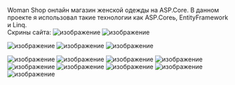 Woman Shop онлайн магазин женской одежды на ASP.Core. В данном проекте я использовал такие технологии как ASP.Coreь, EntityFramework и Linq.  
Скрины сайта:
![изображение](https://github.com/RubikRr/WomanShop/assets/65467062/d03fad4f-6323-4d48-be69-5ea5aef2c14b)
![изображение](https://github.com/RubikRr/WomanShop/assets/65467062/69da941d-69df-48cb-8f46-3470a421fbc5)


![изображение](https://github.com/RubikRr/WomanShop/assets/65467062/e6e7c852-cd8a-4398-ad8a-e7c16c422158)
![изображение](https://github.com/RubikRr/WomanShop/assets/65467062/402005b6-7ded-4169-b357-2516573bd602)
![изображение](https://github.com/RubikRr/WomanShop/assets/65467062/2bb49cfa-6975-4411-92c6-4c9930e257d6)

![изображение](https://github.com/RubikRr/WomanShop/assets/65467062/3d9c1810-d57e-4206-afc1-0c2c87590d43)
![изображение](https://github.com/RubikRr/WomanShop/assets/65467062/965f24c2-b93d-4458-89b8-cc528ea102b0)
![изображение](https://github.com/RubikRr/WomanShop/assets/65467062/f1a74b6e-6c0f-40e7-99eb-cd3abcebb57e)
![изображение](https://github.com/RubikRr/WomanShop/assets/65467062/016e1c42-d79f-470d-9c94-721b78b9c2f7)
![изображение](https://github.com/RubikRr/WomanShop/assets/65467062/92567acd-3262-43cd-af3f-2283f42f0d6d)
![изображение](https://github.com/RubikRr/WomanShop/assets/65467062/8ba4de22-2874-422e-8519-7e1219507d4f)
![изображение](https://github.com/RubikRr/WomanShop/assets/65467062/12ade4f7-6418-437c-a9b7-21cb6f6fb19c)
![изображение](https://github.com/RubikRr/WomanShop/assets/65467062/f3588310-e768-4004-a6a9-0734826ccb4c)
![изображение](https://github.com/RubikRr/WomanShop/assets/65467062/614db7b6-b569-4cb6-8888-9b2a89aba2d9)







